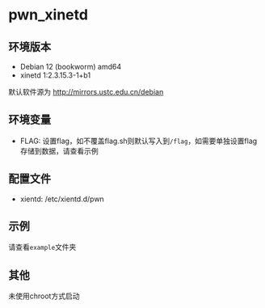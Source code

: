 # pwn_xinetd

## 环境版本

- Debian 12 (bookworm) amd64
- xinetd 1:2.3.15.3-1+b1

默认软件源为 http://mirrors.ustc.edu.cn/debian

## 环境变量

- FLAG: 设置flag，如不覆盖flag.sh则默认写入到`/flag`，如需要单独设置flag存储到数据，请查看示例

## 配置文件

- xientd: /etc/xientd.d/pwn

## 示例

请查看`example`文件夹

## 其他

未使用chroot方式启动
